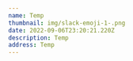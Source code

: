 ```yaml
---
name: Temp
thumbnail: img/slack-emoji-1-.png
date: 2022-09-06T23:20:21.220Z
description: Temp
address: Temp
---
```

